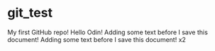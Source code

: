 # git_test
My first GitHub repo!
Hello Odin!
Adding some text before I save this document! 
Adding some text before I save this document! x2
